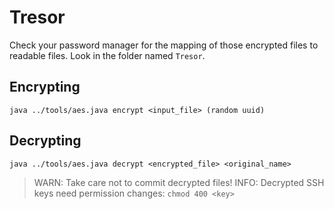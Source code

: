 # Tresor

Check your password manager for the mapping of those encrypted files to readable files.
Look in the folder named `Tresor`.

## Encrypting

```nu
java ../tools/aes.java encrypt <input_file> (random uuid)
```

## Decrypting
```nu
java ../tools/aes.java decrypt <encrypted_file> <original_name>
```

> WARN: Take care not to commit decrypted files!
> INFO: Decrypted SSH keys need permission changes: `chmod 400 <key>`
